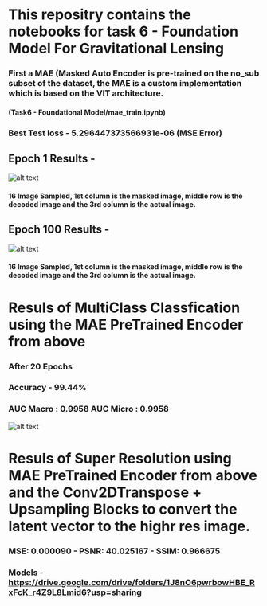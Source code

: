 # This repositry contains the notebooks for task 6 - Foundation Model For Gravitational Lensing

### First a MAE (Masked Auto Encoder is pre-trained on the no_sub subset of the dataset, the MAE is a custom implementation which is based on the VIT architecture.
#### (Task6 - Foundational Model/mae_train.ipynb)

### Best Test loss - 5.296447373566931e-06 (MSE Error)

## Epoch 1 Results - 
![alt text](https://github.com/arnesh2212/GSOC---ML4SCI-Tasks/blob/main/Task6%20-%20Foundational%20Model/epoch1.png)
#### 16 Image Sampled, 1st column is the masked image, middle row is the decoded image and the 3rd column is the actual image.


## Epoch 100 Results - 
![alt text](https://github.com/arnesh2212/GSOC---ML4SCI-Tasks/blob/main/Task6%20-%20Foundational%20Model/best.png)
#### 16 Image Sampled, 1st column is the masked image, middle row is the decoded image and the 3rd column is the actual image.



# Resuls of MultiClass Classfication using the MAE PreTrained Encoder from above
### After 20 Epochs
### Accuracy - 99.44%
### AUC Macro : 0.9958 AUC Micro : 0.9958
![alt text](https://github.com/arnesh2212/GSOC---ML4SCI-Tasks/blob/main/Task6%20-%20Foundational%20Model/ROC_curve.png)

# Resuls of Super Resolution using MAE PreTrained Encoder from above and the Conv2DTranspose + Upsampling Blocks to convert the latent vector to the highr res image.
### MSE: 0.000090 - PSNR: 40.025167 - SSIM: 0.966675
### Models - https://drive.google.com/drive/folders/1J8nO6pwrbowHBE_RxFcK_r4Z9L8Lmid6?usp=sharing


